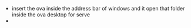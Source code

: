 
- insert the ova inside the address bar of windows and it open that folder inside the ova desktop for serve
- 